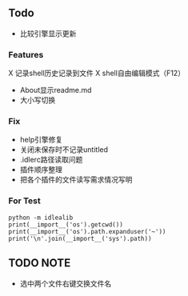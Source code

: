 ## Todo
- 比较引擎显示更新

### Features
X 记录shell历史记录到文件
X shell自由编辑模式（F12）
- About显示readme.md
- 大小写切换

### Fix
- help引擎修复
- 关闭未保存时不记录untitled
- .idlerc路径读取问题
- 插件顺序整理
- 把各个插件的文件读写需求情况写明

### For Test
```
python -m idlealib
print(__import__('os').getcwd())
print(__import__('os').path.expanduser('~'))
print('\n'.join(__import__('sys').path))
```
## TODO NOTE
- 选中两个文件右键交换文件名

